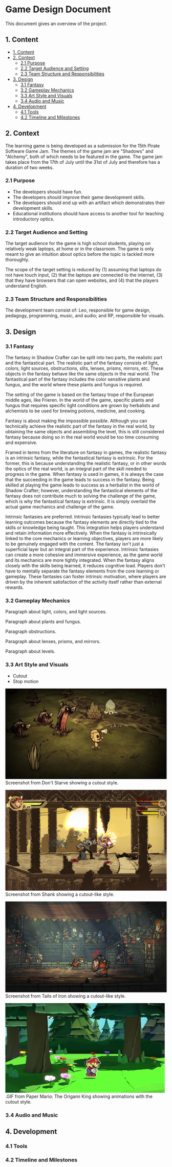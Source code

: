 # Game Design Document

This document gives an overview of the project.

## 1. Content

- [1. Content](#1-content)
- [2. Context](#2-context)
  - [2.1 Purpose](#21-purpose)
  - [2.2 Target Audience and Setting](#22-target-audience-and-setting)
  - [2.3 Team Structure and Responsibilities](#23-team-structure-and-responsibilities)
- [3. Design](#3-design)
  - [3.1 Fantasy](#31-fantasy)
  - [3.2 Gameplay Mechanics](#32-gameplay-mechanics)
  - [3.3 Art Style and Visuals](#33-art-style-and-visuals)
  - [3.4 Audio and Music](#34-audio-and-music)
- [4. Development](#4-development)
  - [4.1 Tools](#41-tools)
  - [4.2 Timeline and Milestones](#42-timeline-and-milestones)

## 2. Context

The learning game is being developed as a submission for the 15th Pirate Software Game Jam. The themes of the game jam are "Shadows" and "Alchemy", both of which needs to be featured in the game. The game jam takes place from the 17th of July until the 31st of July and therefore has a duration of two weeks.

### 2.1 Purpose

- The developers should have fun.
- The developers should improve their game development skills.
- The developers should end up with an artifact which demonstrates their development skills.
- Educational institutions should have access to another tool for teaching introductory optics.

### 2.2 Target Audience and Setting

The target audience for the game is high school students, playing on relatively weak laptops, at home or in the classroom. The game is only meant to give an intuition about optics before the topic is tackled more thoroughly.

The scope of the target setting is reduced by (1) assuming that laptops do not have touch input, (2) that the laptops are connected to the internet, (3) that they have browsers that can open websites, and (4) that the players understand English.

### 2.3 Team Structure and Responsibilities

The development team consist of: Leo, responsible for game design, pedagogy, programming, music, and audio; and RP, responsible for visuals.

## 3. Design

### 3.1 Fantasy

The fantasy in Shadow Crafter can be split into two parts, the realistic part and the fantastical part. The realistic part of the fantasy consists of light, colors, light sources, obstructions, slits, lenses, prisms, mirrors, etc. These objects in the fantasy behave like the same objects in the real world. The fantastical part of the fantasy includes the color sensitive plants and fungus, and the world where these plants and fungus is required.

The setting of the game is based on the fantasy trope of the European middle ages, like Frieren. In the world of the game, specific plants and fungus that requires specific light conditions are grown by herbalists and alchemists to be used for brewing potions, medicine, and cooking.

Fantasy is about making the impossible possible. Although you can technically achieve the realistic part of the fantasy in the real world, by obtaining the same objects and assembling the level, this is still considered fantasy because doing so in the real world would be too time consuming and expensive.

Framed in terms from the literature on fantasy in games, the realistic fantasy is an intrinsic fantasy, while the fantastical fantasy is extrinsic. For the former, this is because understanding the realistic fantasy, or in other words the optics of the real world, is an integral part of the skill needed to progress in the game. When fantasy is used in games, it is always the case that the succeeding in the game leads to success in the fantasy. Being skilled at playing the game leads to success as a herbalist in the world of Shadow Crafter; however, understanding the fantastical elements of the fantasy does not contribute much to solving the challenge of the game, which is why the fantastical fantasy is extrinsic. It is simply overlaid the actual game mechanics and challenge of the game.

Intrinsic fantasies are preferred. Intrinsic fantasies typically lead to better learning outcomes because the fantasy elements are directly tied to the skills or knowledge being taught. This integration helps players understand and retain information more effectively. When the fantasy is intrinsically linked to the core mechanics or learning objectives, players are more likely to be genuinely engaged with the content. The fantasy isn't just a superficial layer but an integral part of the experience. Intrinsic fantasies can create a more cohesive and immersive experience, as the game world and its mechanics are more tightly integrated. When the fantasy aligns closely with the skills being learned, it reduces cognitive load. Players don't have to mentally separate the fantasy elements from the core learning or gameplay. These fantasies can foster intrinsic motivation, where players are driven by the inherent satisfaction of the activity itself rather than external rewards.

### 3.2 Gameplay Mechanics

Paragraph about light, colors, and light sources.

Paragraph about plants and fungus.

Paragraph obstructions.

Paragraph about lenses, prisms, and mirrors.

Paragraph about levels.

### 3.3 Art Style and Visuals

- Cutout
- Stop motion

![screenshot from "Don't Starve"](assets/don't-starve.png)  
Screenshot from Don't Starve showing a cutout style.

![screenshot from "Shank"](assets/shank.png)  
Screenshot from Shank showing a cutout-like style.

![screenshot from "Tails of Iron"](assets/tails-of-iron.png)  
Screenshot from Tails of Iron showing a cutout-like style.

![.GIF from "Paper Mario"](assets/paper-mario.gif)  
.GIF from Paper Mario: The Origami King showing animations with the cutout style.

### 3.4 Audio and Music

## 4. Development

### 4.1 Tools

### 4.2 Timeline and Milestones
